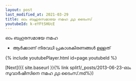 ```yaml
---
layout: post
last_modified_at: 2021-03-29
title: ഓം ബഹുരസമായേ നമഹ ൧൧ ടൈംസ്
youtubeId: k-eYFtSHUcE
---
```

 
 
 ഓം ബഹുരസമായേ നമഹ 
 
 -  ആർക്കാണ് നിരവധി പ്രകാശകിരണങ്ങൾ ഉള്ളത് 
 
  
 
  
 
 
 
 
 
 


{% include youtubePlayer.html id=page.youtubeId %}
 
[Next]({{ site.baseurl }}{% link  split1/_posts/2013-06-23-ഓം സുവാർഷീസിനെ നമഹ ൧൧ ടൈംസ്.md%})
 

